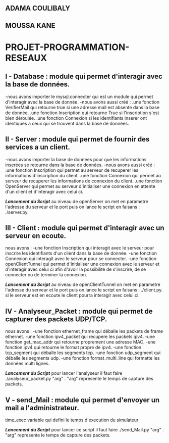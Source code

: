 
ADAMA COULIBALY
---------------
MOUSSA KANE
------------


# PROJET-PROGRAMMATION-RESEAUX
I - Database : module qui permet d'interagir avec la base de données.
--------------

-nous avons importer le mysql.connecter qui est un module qui permet d'interagir avec la base de donnée.
-nous avons aussi créé :
.une fonction VerifierMail qui retourne true si une adresse mail est absente dans la base de donnée.
.une fonction Inscription qui retourne True si l'inscription s'est bien déroulée.
.une fonction Connexion si les identifiants inserer ont identiques a ceux qui se trouvent dans la base de données.

II - Server : module qui permet de fournir des services a un client.
-------------
-nous avons importer la base de données pour que les informations inserées se retourne dans la base de données.
-nous avons aussi créé :
.une fonction Inscription qui permet au serveur de recuperer les informations d'inscription du client.
.une fonction Connexion qui permet au serveur de recuperer les informations de connexion du client.
.une fonction OpenServer qui permet au serveur d'initialiser une connexion en attente d'un client et d'interagir avec celui ci.

*****Lancement du Script*****
au niveau de openServer on met en parametre l'adresse du serveur et le port puis on lance le script en faisans : ./server.py.

III - Client : module qui permet d'interagir avec un serveur en ecoute.
--------------
nous avons :
-une fonction Inscription qui interagit avec le serveur pour inscrire les identifiants d'un client dans la base de donnée.
-une fonction Connexion qui interagit avec le serveur pour se connecter.
-une fonction openClientTunnel qui permet d'initialiser une connexion avec le serveur et d'interagir avec celui ci afin d'avoir la possibilité de s'inscrire, de se connecter ou de terminer la connexion.

*****Lancement du Script*****
au niveau de openClientTunnel  on met en parametre l'adresse du serveur et le port  puis on lance le script en faisans : ./client.py.
si le serveur est en ecoute le client pourra interagir avec celui ci.

IV - Analyseur_Packet : module qui permet de capturer des packets UDP/TCP.
----------------------
nous avons :
-une fonction ethernet_frame qui déballe les packets de frame ethernet.
-une fonction ipv4_packet qui recupere les packets ipv4.
-une fonction get_mac_addr qui retourne proprement une adresse MAC.
-une fonction ipv4 qui retourne le format propre de ipv4.
-une fonction tcp_segment qui déballe les segments tcp.
-une fonction udp_segment qui déballe les segments udp.
-une fonction format_multi_line qui formatte les données multi lignes.

*****Lancement du Script*****
pour lancer l'analyseur il faut faire ./analyseur_packet.py "arg" .
 "arg" represente le temps de capture des packets.

V - send_Mail : module qui permet d'envoyer un mail a l'administrateur.
---------------
time_exec variable qui defini le temps d'execution du simulateur

*****Lancement du Script*****
pour lancer ce script il faut faire ./send_Mail.py "arg" .
 "arg" represente le temps de capture des packets.